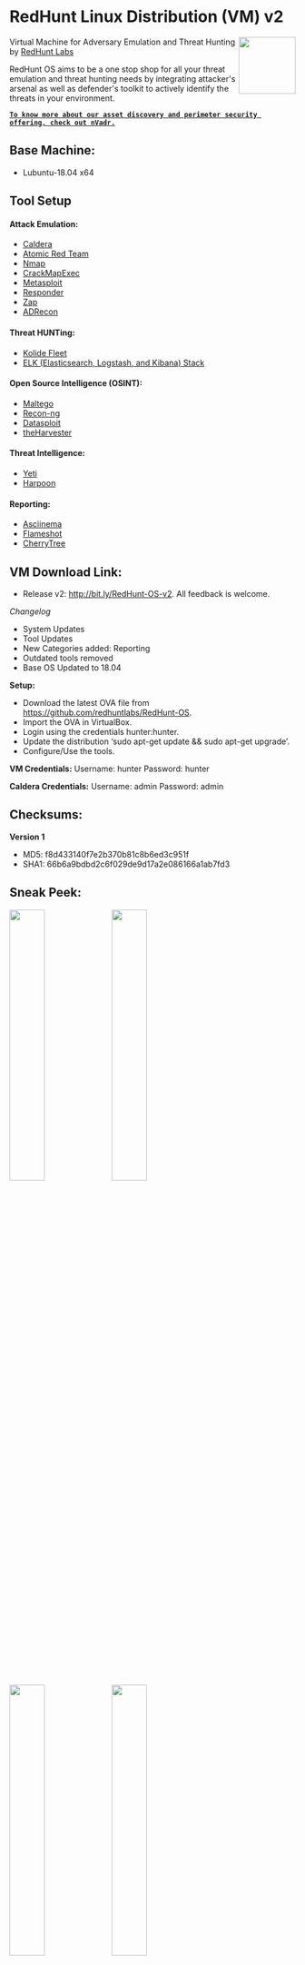 # RedHunt Linux Distribution (VM) v2
[<img src="https://redhuntlabs.com/assets/images/target-audience-512-512x512.png" align="right" width="100">](https://redhuntlabs.com/)
Virtual Machine for Adversary Emulation and Threat Hunting by [RedHunt Labs](https://redhuntlabs.com/)

RedHunt OS aims to be a one stop shop for all your threat emulation and threat hunting needs by integrating attacker's arsenal as well as defender's toolkit to actively identify the threats in your environment.

**[`To know more about our asset discovery and perimeter security offering, check out nVadr.`](https://redhuntlabs.com/nvadr.html)**

## Base Machine: 
* Lubuntu-18.04 x64

## Tool Setup
#### Attack Emulation:
* [Caldera](https://github.com/mitre/caldera)
* [Atomic Red Team](https://github.com/redcanaryco/atomic-red-team)
* [Nmap](https://nmap.org/download.html)
* [CrackMapExec](https://github.com/byt3bl33d3r/CrackMapExec)
* [Metasploit](https://github.com/rapid7/metasploit-framework)
* [Responder](https://github.com/lgandx/Responder)
* [Zap](https://www.zaproxy.org/)
* [ADRecon](https://github.com/adrecon/ADRecon)

#### Threat HUNTing:
* [Kolide Fleet](https://github.com/kolide/fleet)
* [ELK (Elasticsearch, Logstash, and Kibana) Stack](https://www.elastic.co/elk-stack)

#### Open Source Intelligence (OSINT):
* [Maltego](https://www.maltego.com/downloads/)
* [Recon-ng](https://github.com/lanmaster53/recon-ng)
* [Datasploit](https://github.com/DataSploit/datasploit)
* [theHarvester](https://github.com/laramies/theHarvester)

#### Threat Intelligence:
* [Yeti](https://github.com/yeti-platform/yeti)
* [Harpoon](https://github.com/Te-k/harpoon)

#### Reporting:
* [Asciinema](https://asciinema.org)
* [Flameshot](https://github.com/lupoDharkael/flameshot)
* [CherryTree](https://www.giuspen.com/cherrytree/)

## VM Download Link: 
* Release v2: http://bit.ly/RedHunt-OS-v2. All feedback is welcome.

*Changelog*
* System Updates
* Tool Updates
* New Categories added: Reporting
* Outdated tools removed
* Base OS Updated to 18.04

**Setup:**
* Download the latest OVA file from https://github.com/redhuntlabs/RedHunt-OS.
* Import the OVA in VirtualBox.
* Login using the credentials hunter:hunter.
* Update the distribution ‘sudo apt-get update && sudo apt-get upgrade’.
* Configure/Use the tools.

**VM Credentials:**
Username: hunter
Password: hunter

**Caldera Credentials:**
Username: admin 
Password: admin 

## Checksums: 
**Version 1**
* MD5: f8d433140f7e2b370b81c8b6ed3c951f
* SHA1: 66b6a9bdbd2c6f029de9d17a2e086166a1ab7fd3

## Sneak Peek:
<img src="https://github.com/redhuntlabs/RedHunt-OS/blob/master/Login.jpg" width="35%"> <img src="https://github.com/redhuntlabs/RedHunt-OS/blob/master/Caldera.jpg" width="35%"> <img src="https://github.com/redhuntlabs/RedHunt-OS/blob/master/Kolide.jpg" width="35%">
<img src="https://github.com/redhuntlabs/RedHunt-OS/blob/master/Yeti.jpg" width="35%">

## To-Do:
- [ ] Integrate Memory Forensics and Analysis Framework
- [x] Integrate Reporting Tools
- [x] Integrate Threat Intelligence Frameworks
- [x] Integrate OSINT Frameworks

## Website:
* https://redhuntlabs.com

## Twitter:
* https://twitter.com/redhuntlabs

## References:
* https://cyberwardog.blogspot.in/2017/02/setting-up-pentesting-i-mean-threat_98.html
* https://jordanpotti.com/2018/02/16/elk-osquery-kolide-fleet-love/

